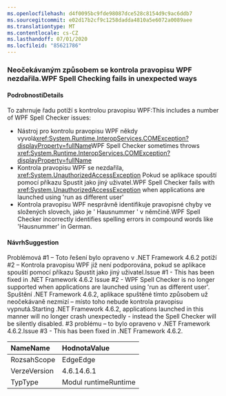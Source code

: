 ```yaml
---
ms.openlocfilehash: d4f0095bc9fde98087dce528c8154d9c9ac6ddb7
ms.sourcegitcommit: e02d17b2cf9c1258dadda4810a5e6072a0089aee
ms.translationtype: MT
ms.contentlocale: cs-CZ
ms.lasthandoff: 07/01/2020
ms.locfileid: "85621786"
---
```

### <a name="wpf-spell-checking-fails-in-unexpected-ways"></a><span data-ttu-id="5bdb6-101">Neočekávaným způsobem se kontrola pravopisu WPF nezdařila.</span><span class="sxs-lookup"><span data-stu-id="5bdb6-101">WPF Spell Checking fails in unexpected ways</span></span>

#### <a name="details"></a><span data-ttu-id="5bdb6-102">Podrobnosti</span><span class="sxs-lookup"><span data-stu-id="5bdb6-102">Details</span></span>

<span data-ttu-id="5bdb6-103">To zahrnuje řadu potíží s kontrolou pravopisu WPF:</span><span class="sxs-lookup"><span data-stu-id="5bdb6-103">This includes a number of WPF Spell Checker issues:</span></span><ul><li><span data-ttu-id="5bdb6-104">Nástroj pro kontrolu pravopisu WPF někdy vyvolá<xref:System.Runtime.InteropServices.COMException?displayProperty=fullName></span><span class="sxs-lookup"><span data-stu-id="5bdb6-104">WPF Spell Checker sometimes throws <xref:System.Runtime.InteropServices.COMException?displayProperty=fullName></span></span></li><li><span data-ttu-id="5bdb6-105">Kontrola pravopisu WPF se nezdařila, <xref:System.UnauthorizedAccessException> Pokud se aplikace spouští pomocí příkazu Spustit jako jiný uživatel.</span><span class="sxs-lookup"><span data-stu-id="5bdb6-105">WPF Spell Checker fails with <xref:System.UnauthorizedAccessException> when applications are launched using 'run as different user'</span></span></li><li><span data-ttu-id="5bdb6-106">Kontrola pravopisu WPF nesprávně identifikuje pravopisné chyby ve složených slovech, jako je ' Hausnummer ' v němčině.</span><span class="sxs-lookup"><span data-stu-id="5bdb6-106">WPF Spell Checker incorrectly identifies spelling errors in compound words like 'Hausnummer' in German.</span></span></li></ul>

#### <a name="suggestion"></a><span data-ttu-id="5bdb6-107">Návrh</span><span class="sxs-lookup"><span data-stu-id="5bdb6-107">Suggestion</span></span>

<span data-ttu-id="5bdb6-108">Problémová #1 – Toto řešení bylo opraveno v .NET Framework 4.6.2 potíží #2 – Kontrola pravopisu WPF již není podporována, pokud se aplikace spouští pomocí příkazu Spustit jako jiný uživatel.</span><span class="sxs-lookup"><span data-stu-id="5bdb6-108">Issue #1 - This has been fixed in .NET Framework 4.6.2 Issue #2 - WPF Spell Checker is no longer supported when applications are launched using 'run as different user'.</span></span> <span data-ttu-id="5bdb6-109">Spuštění .NET Framework 4.6.2, aplikace spuštěné tímto způsobem už neočekávaně nezmizí – místo toho nebude kontrola pravopisu vypnutá.</span><span class="sxs-lookup"><span data-stu-id="5bdb6-109">Starting .NET Framework 4.6.2, applications launched in this manner will no longer crash unexpectedly - instead the Spell Checker will be silently disabled.</span></span> <span data-ttu-id="5bdb6-110">#3 problému – to bylo opraveno v .NET Framework 4.6.2.</span><span class="sxs-lookup"><span data-stu-id="5bdb6-110">Issue #3 - This has been fixed in .NET Framework 4.6.2.</span></span>

| <span data-ttu-id="5bdb6-111">Name</span><span class="sxs-lookup"><span data-stu-id="5bdb6-111">Name</span></span>    | <span data-ttu-id="5bdb6-112">Hodnota</span><span class="sxs-lookup"><span data-stu-id="5bdb6-112">Value</span></span>       |
|:--------|:------------|
| <span data-ttu-id="5bdb6-113">Rozsah</span><span class="sxs-lookup"><span data-stu-id="5bdb6-113">Scope</span></span>   |<span data-ttu-id="5bdb6-114">Edge</span><span class="sxs-lookup"><span data-stu-id="5bdb6-114">Edge</span></span>|
|<span data-ttu-id="5bdb6-115">Verze</span><span class="sxs-lookup"><span data-stu-id="5bdb6-115">Version</span></span>|<span data-ttu-id="5bdb6-116">4.6.1</span><span class="sxs-lookup"><span data-stu-id="5bdb6-116">4.6.1</span></span>|
|<span data-ttu-id="5bdb6-117">Typ</span><span class="sxs-lookup"><span data-stu-id="5bdb6-117">Type</span></span>|<span data-ttu-id="5bdb6-118">Modul runtime</span><span class="sxs-lookup"><span data-stu-id="5bdb6-118">Runtime</span></span>|
